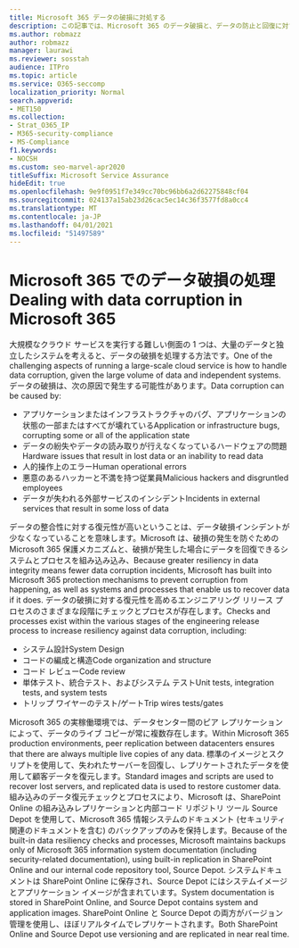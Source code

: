 ```yaml
---
title: Microsoft 365 データの破損に対処する
description: この記事では、Microsoft 365 のデータ破損と、データの防止と回復に対する Microsoft の取り組みについて説明します。
ms.author: robmazz
author: robmazz
manager: laurawi
ms.reviewer: sosstah
audience: ITPro
ms.topic: article
ms.service: O365-seccomp
localization_priority: Normal
search.appverid:
- MET150
ms.collection:
- Strat_O365_IP
- M365-security-compliance
- MS-Compliance
f1.keywords:
- NOCSH
ms.custom: seo-marvel-apr2020
titleSuffix: Microsoft Service Assurance
hideEdit: true
ms.openlocfilehash: 9e9f0951f7e349cc70bc96bb6a2d62275848cf04
ms.sourcegitcommit: 024137a15ab23d26cac5ec14c36f3577fd8a0cc4
ms.translationtype: MT
ms.contentlocale: ja-JP
ms.lasthandoff: 04/01/2021
ms.locfileid: "51497589"
---
```

# <a name="dealing-with-data-corruption-in-microsoft-365"></a><span data-ttu-id="095dd-103">Microsoft 365 でのデータ破損の処理</span><span class="sxs-lookup"><span data-stu-id="095dd-103">Dealing with data corruption in Microsoft 365</span></span>

<span data-ttu-id="095dd-104">大規模なクラウド サービスを実行する難しい側面の 1 つは、大量のデータと独立したシステムを考えると、データの破損を処理する方法です。</span><span class="sxs-lookup"><span data-stu-id="095dd-104">One of the challenging aspects of running a large-scale cloud service is how to handle data corruption, given the large volume of data and independent systems.</span></span> <span data-ttu-id="095dd-105">データの破損は、次の原因で発生する可能性があります。</span><span class="sxs-lookup"><span data-stu-id="095dd-105">Data corruption can be caused by:</span></span>

- <span data-ttu-id="095dd-106">アプリケーションまたはインフラストラクチャのバグ、アプリケーションの状態の一部またはすべてが壊れている</span><span class="sxs-lookup"><span data-stu-id="095dd-106">Application or infrastructure bugs, corrupting some or all of the application state</span></span>
- <span data-ttu-id="095dd-107">データの紛失やデータの読み取りが行えなくなっているハードウェアの問題</span><span class="sxs-lookup"><span data-stu-id="095dd-107">Hardware issues that result in lost data or an inability to read data</span></span>
- <span data-ttu-id="095dd-108">人的操作上のエラー</span><span class="sxs-lookup"><span data-stu-id="095dd-108">Human operational errors</span></span>
- <span data-ttu-id="095dd-109">悪意のあるハッカーと不満を持つ従業員</span><span class="sxs-lookup"><span data-stu-id="095dd-109">Malicious hackers and disgruntled employees</span></span>
- <span data-ttu-id="095dd-110">データが失われる外部サービスのインシデント</span><span class="sxs-lookup"><span data-stu-id="095dd-110">Incidents in external services that result in some loss of data</span></span>

<span data-ttu-id="095dd-111">データの整合性に対する復元性が高いということは、データ破損インシデントが少なくなっていることを意味します。Microsoft は、破損の発生を防ぐための Microsoft 365 保護メカニズムと、破損が発生した場合にデータを回復できるシステムとプロセスを組み込み込み、</span><span class="sxs-lookup"><span data-stu-id="095dd-111">Because greater resiliency in data integrity means fewer data corruption incidents, Microsoft has built into Microsoft 365 protection mechanisms to prevent corruption from happening, as well as systems and processes that enable us to recover data if it does.</span></span> <span data-ttu-id="095dd-112">データの破損に対する復元性を高めるエンジニアリング リリース プロセスのさまざまな段階にチェックとプロセスが存在します。</span><span class="sxs-lookup"><span data-stu-id="095dd-112">Checks and processes exist within the various stages of the engineering release process to increase resiliency against data corruption, including:</span></span>

- <span data-ttu-id="095dd-113">システム設計</span><span class="sxs-lookup"><span data-stu-id="095dd-113">System Design</span></span>
- <span data-ttu-id="095dd-114">コードの編成と構造</span><span class="sxs-lookup"><span data-stu-id="095dd-114">Code organization and structure</span></span>
- <span data-ttu-id="095dd-115">コード レビュー</span><span class="sxs-lookup"><span data-stu-id="095dd-115">Code review</span></span>
- <span data-ttu-id="095dd-116">単体テスト、統合テスト、およびシステム テスト</span><span class="sxs-lookup"><span data-stu-id="095dd-116">Unit tests, integration tests, and system tests</span></span>
- <span data-ttu-id="095dd-117">トリップ ワイヤーのテスト/ゲート</span><span class="sxs-lookup"><span data-stu-id="095dd-117">Trip wires tests/gates</span></span>

<span data-ttu-id="095dd-118">Microsoft 365 の実稼働環境では、データセンター間のピア レプリケーションによって、データのライブ コピーが常に複数存在します。</span><span class="sxs-lookup"><span data-stu-id="095dd-118">Within Microsoft 365 production environments, peer replication between datacenters ensures that there are always multiple live copies of any data.</span></span> <span data-ttu-id="095dd-119">標準のイメージとスクリプトを使用して、失われたサーバーを回復し、レプリケートされたデータを使用して顧客データを復元します。</span><span class="sxs-lookup"><span data-stu-id="095dd-119">Standard images and scripts are used to recover lost servers, and replicated data is used to restore customer data.</span></span> <span data-ttu-id="095dd-120">組み込みのデータ復元チェックとプロセスにより、Microsoft は、SharePoint Online の組み込みレプリケーションと内部コード リポジトリ ツール Source Depot を使用して、Microsoft 365 情報システムのドキュメント (セキュリティ関連のドキュメントを含む) のバックアップのみを保持します。</span><span class="sxs-lookup"><span data-stu-id="095dd-120">Because of the built-in data resiliency checks and processes, Microsoft maintains backups only of Microsoft 365 information system documentation (including security-related documentation), using built-in replication in SharePoint Online and our internal code repository tool, Source Depot.</span></span> <span data-ttu-id="095dd-121">システムドキュメントは SharePoint Online に保存され、Source Depot にはシステムイメージとアプリケーション イメージが含まれています。</span><span class="sxs-lookup"><span data-stu-id="095dd-121">System documentation is stored in SharePoint Online, and Source Depot contains system and application images.</span></span> <span data-ttu-id="095dd-122">SharePoint Online と Source Depot の両方がバージョン管理を使用し、ほぼリアルタイムでレプリケートされます。</span><span class="sxs-lookup"><span data-stu-id="095dd-122">Both SharePoint Online and Source Depot use versioning and are replicated in near real time.</span></span>
